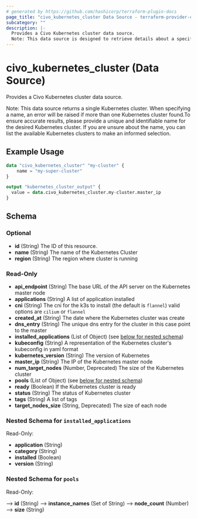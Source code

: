 ```yaml
---
# generated by https://github.com/hashicorp/terraform-plugin-docs
page_title: "civo_kubernetes_cluster Data Source - terraform-provider-civo"
subcategory: ""
description: |-
  Provides a Civo Kubernetes cluster data source.
  Note: This data source is designed to retrieve details about a specific Kubernetes cluster. However, if you provide a name and multiple Kubernetes clusters are found with the same name, an error will be raised. To ensure accurate results, please provide a unique and identifiable name for the desired Kubernetes cluster. If you are unsure about the name, you can list the available Kubernetes clusters to make an informed selection.
---
```


# civo_kubernetes_cluster (Data Source)

Provides a Civo Kubernetes cluster data source.

Note: This data source returns a single Kubernetes cluster. When specifying a name, an error will be raised if more than one Kubernetes cluster found.To ensure accurate results, please provide a unique and identifiable name for the desired Kubernetes cluster. If you are unsure about the name, you can list the available Kubernetes clusters to make an informed selection.

## Example Usage

```terraform
data "civo_kubernetes_cluster" "my-cluster" {
    name = "my-super-cluster"
}

output "kubernetes_cluster_output" {
  value = data.civo_kubernetes_cluster.my-cluster.master_ip
}
```

<!-- schema generated by tfplugindocs -->
## Schema

### Optional

- **id** (String) The ID of this resource.
- **name** (String) The name of the Kubernetes Cluster
- **region** (String) The region where cluster is running

### Read-Only

- **api_endpoint** (String) The base URL of the API server on the Kubernetes master node
- **applications** (String) A list of application installed
- **cni** (String) The cni for the k3s to install (the default is `flannel`) valid options are `cilium` or `flannel`
- **created_at** (String) The date where the Kubernetes cluster was create
- **dns_entry** (String) The unique dns entry for the cluster in this case point to the master
- **installed_applications** (List of Object) (see [below for nested schema](#nestedatt--installed_applications))
- **kubeconfig** (String) A representation of the Kubernetes cluster's kubeconfig in yaml format
- **kubernetes_version** (String) The version of Kubernetes
- **master_ip** (String) The IP of the Kubernetes master node
- **num_target_nodes** (Number, Deprecated) The size of the Kubernetes cluster
- **pools** (List of Object) (see [below for nested schema](#nestedatt--pools))
- **ready** (Boolean) If the Kubernetes cluster is ready
- **status** (String) The status of Kubernetes cluster
- **tags** (String) A list of tags
- **target_nodes_size** (String, Deprecated) The size of each node

<a id="nestedatt--installed_applications"></a>
### Nested Schema for `installed_applications`

Read-Only:

- **application** (String)
- **category** (String)
- **installed** (Boolean)
- **version** (String)


<a id="nestedatt--pools"></a>
### Nested Schema for `pools`

Read-Only:

-->  **id** (String)
-->  **instance_names** (Set of String)
-->  **node_count** (Number)
-->  **size** (String)


